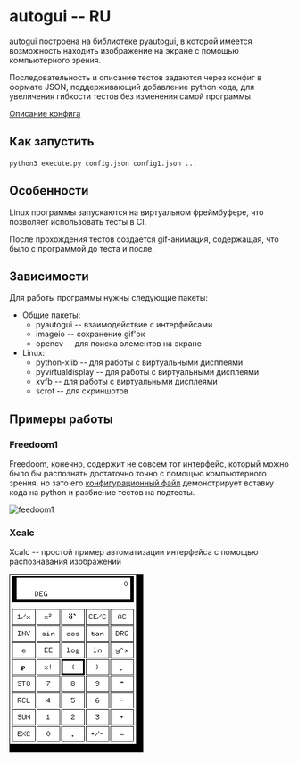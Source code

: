 # autogui -- RU

autogui построена на библиотеке pyautogui, в которой имеется
возможность находить изображение на экране с помощью компьютерного зрения.

Последовательность и описание тестов задаются через конфиг в формате 
JSON, поддерживающий добавление python кода, для увеличения гибкости тестов
без изменения самой программы.

[Описание конфига](examples/README.md)

## Как запустить

```
python3 execute.py config.json config1.json ...
```

## Особенности

Linux программы запускаются на виртуальном фреймбуфере, что позволяет
использовать тесты в CI.

После прохождения тестов создается gif-анимация, содержащая, что было с программой до
теста и после.

## Зависимости

Для работы программы нужны следующие пакеты:
 + Общие пакеты:
   - pyautogui -- взаимодействие с интерфейсами
   - imageio -- сохранение gif'ок
   - opencv -- для поиска элементов на экране
 + Linux:
   - python-xlib -- для работы с виртуальными дисплеями
   - pyvirtualdisplay -- для работы с виртуальными дисплеями
   - xvfb -- для работы с виртуальными дисплеями
   - scrot -- для скриншотов

## Примеры работы

### Freedoom1

Freedoom, конечно, содержит не совсем тот интерфейс, который можно
было бы распознать достаточно точно с помощью компьютерного зрения,
но зато его [конфигурационный файл](examples/freedoom1.json)
демонстрирует вставку кода на python и разбиение тестов на подтесты.

![feedoom1](gif/freedoom1.gif)

### Xcalc

Xcalc -- простой пример автоматизации интерфейса с помощью 
распознавания изображений

![xcalc](gif/xcalc.gif)
